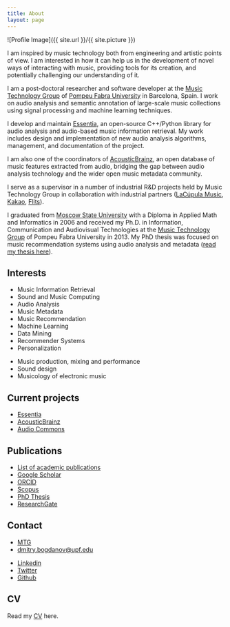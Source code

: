 ```yaml
---
title: About
layout: page
---
```

![Profile Image]({{ site.url }}/{{ site.picture }})

<p>I am inspired by music technology both from engineering and artistic points of view. I am interested in how it can help us in the development of novel ways of interacting with music, providing tools for its creation, and potentially challenging our understanding of it.</p>

<p>I am a post-doctoral researcher and software developer at the <a href="http://mtg.upf.edu/research/labs/asp-lab">Music Technology Group</a> of <a href="http://upf.edu">Pompeu Fabra University</a> in Barcelona, Spain. I work on audio analysis and semantic annotation of large-scale music collections using signal processing and machine learning techniques. 
<!--I am interested in how audio analysis can help us in development of novel ways of interacting with music content, and how it can provide insights into our understanding of music.--></p>

<p>I develop and maintain <a href="https://essentia.upf.edu">Essentia</a>, an open-source C++/Python library for audio analysis and audio-based music information retrieval. My work includes design and implementation of new audio analysis algorithms, management, and documentation of the project.</p>
<!--, and its integration into AcousticBrainz, an open database of music features extracted from audio that I co-coordinate.-->
<p>I am also one of the coordinators of <a href="https://acousticbrainz.org">AcousticBrainz</a>, an open database of music features extracted from audio, bridging the gap between audio analysis technology and the wider open music metadata community.</p>

I serve as a supervisor in a number of industrial R&D projects held by Music Technology Group in collaboration with industrial partners (<a href="https://www.lacupulamusic.com/">LaCúpula Music</a>, <a href="https://www.kakaocorp.com/service/KakaoMusic?lang=en">Kakao</a>, <a href="https://www.flits.live/">Flits</a>).

<p>I graduated from <a href="http://www.msu.ru/en/">Moscow State University</a>  with a Diploma in Applied Math and Informatics in 2006 and received my Ph.D. in Information, Communication and Audiovisual Technologies at the <a href="http://mtg.upf.edu/">Music Technology Group</a> of Pompeu Fabra University in 2013. My PhD thesis was focused on music recommendation systems using audio analysis and metadata (<a href="http://mtg.upf.edu/node/2817">read my thesis here</a>).</p>

<h2>Interests</h2>

<ul class="skill-list">
	<li>Music Information Retrieval</li>
	<li>Sound and Music Computing</li>
	<li>Audio Analysis</li>
	<li>Music Metadata</li>
	<li>Music Recommendation</li>
	<li>Machine Learning</li>
	<li>Data Mining</li>
	<li>Recommender Systems</li>
	<li>Personalization</li>
</ul>

<ul class="skill-list">
	<li>Music production, mixing and performance</li>
	<li>Sound design</li>
	<li>Musicology of electronic music</li>
</ul>

<h2>Current projects</h2>

<ul>
	<li><a href="https://essentia.upf.edu">Essentia</a></li>
	<li><a href="https://acousticbrainz.org">AcousticBrainz</a></li>
	<li><a href="http://www.audiocommons.org/">Audio Commons</a></li>
</ul>

<h2>Publications</h2>
<ul>
	<li><a href="http://mtg.upf.edu/biblio/author/Bogdanov">List of academic publications</a></li>
	<li><a href="https://scholar.google.es/citations?user=YY2MoeAAAAAJ&hl=en&oi=ao">Google Scholar</a></li>
	<li><a href="https://orcid.org/0000-0002-9469-0633">ORCID</a></li>
	<li><a href="https://www.scopus.com/authid/detail.uri?authorId=35748642000">Scopus</a></li>
	<li><a href="http://mtg.upf.edu/node/2817">PhD Thesis</a></li>
	<li><a href="https://www.researchgate.net/profile/Dmitry_Bogdanov">ResearchGate</a></li>
</ul>


<h2>Contact</h2>
<ul>
	<li><a href="http://mtg.upf.edu/research/labs/asp-lab">MTG</a></li>
	<li><a href="mailto:dmitry.bogdanov@upf.edu">dmitry.bogdanov@upf.edu</a></li>
</ul>
<ul>	
	<li><a href="https://www.linkedin.com/in/dibogdanov/">Linkedin</a></li>
	<li><a href="https://twitter.com/di_bogdanov">Twitter</a></li>
	<li><a href="https://github.com/dbogdanov">Github</a></li>
</ul>


<h2>CV</h2>
Read my <a href="{{ site.url }}/cv">CV</a> here.